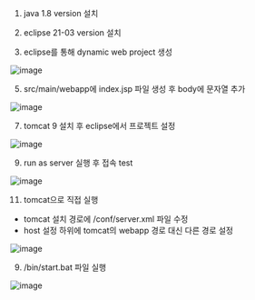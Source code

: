 1. java 1.8 version 설치

2. eclipse 21-03 version 설치

3. eclipse를 통해 dynamic web project 생성
   
![image](https://github.com/jaemok0514/project/assets/94815900/77e7f1e4-4695-4544-bbc6-fdfaecb95b65)


5. src/main/webapp에 index.jsp 파일 생성 후 body에 문자열 추가
   
![image](https://github.com/jaemok0514/project/assets/94815900/77e34c3b-f527-430f-ad33-49c2cf864bb1)


7. tomcat 9 설치 후 eclipse에서 프로젝트 설정
   
![image](https://github.com/jaemok0514/project/assets/94815900/dcf11c43-8b70-433e-ae94-190a334877a9) 


9. run as server 실행 후 접속 test
    
![image](https://github.com/jaemok0514/project/assets/94815900/3f031db4-ce3c-4780-b3e4-0dd92c54d99b) 


11. tomcat으로 직접 실행
- tomcat 설치 경로에 /conf/server.xml 파일 수정
- host 설정 하위에 tomcat의 webapp 경로 대신 다른 경로 설정
  
![image](https://github.com/jaemok0514/project/assets/94815900/7d30c8c4-31d2-46fe-a55a-6040ad63a132)


9. /bin/start.bat 파일 실행
    
![image](https://github.com/jaemok0514/project/assets/94815900/e963d911-ca84-42f9-8500-48d5b70300a2) 
